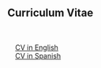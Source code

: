 <h2>Curriculum Vitae</h2>
<br/>
<p> 
&nbsp &nbsp <a target="_blank" href="CV-DennisNúñezFernández-english.pdf">CV in English</a>
<br/>
&nbsp &nbsp <a target="_blank" href="CV-DennisNúñezFernández-spanish.pdf">CV in Spanish</a>
<br/>
</p>

